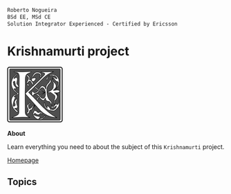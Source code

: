 ```
Roberto Nogueira  
BSd EE, MSd CE
Solution Integrator Experienced - Certified by Ericsson
```
# Krishnamurti project

![coursera image](images/k.png)

**About**

Learn everything you need to about the subject of this `Krishnamurti` project.

[Homepage](https://jkrishnamurti.org)

## Topics
```
```
